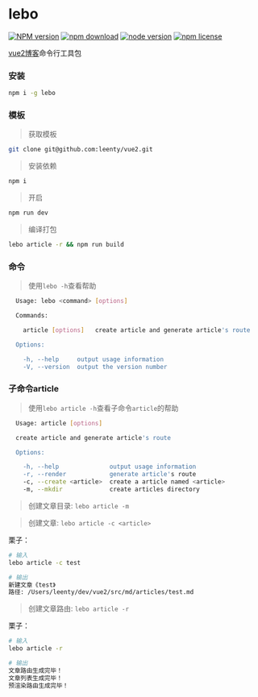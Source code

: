 # lebo
[![NPM version][npm-image]][npm-url]
[![npm download][download-image]][download-url]
[![node version][node-image]][node-url]
[![npm license][license-image]][download-url]

[vue2博客](https://github.com/leenty/vue2)命令行工具包

### 安装
```sh
npm i -g lebo
```

### 模板
> 获取模板
```sh
git clone git@github.com:leenty/vue2.git
```
> 安装依赖
```sh
npm i
```
> 开启
```sh
npm run dev
```
> 编译打包
```sh
lebo article -r && npm run build
```

### 命令
> 使用`lebo -h`查看帮助
```sh
  Usage: lebo <command> [options]

  Commands:

    article [options]   create article and generate article's route

  Options:

    -h, --help     output usage information
    -V, --version  output the version number
```

### 子命令article
> 使用`lebo article -h`查看子命令`article`的帮助
```sh
  Usage: article [options]

  create article and generate article's route

  Options:

    -h, --help              output usage information
    -r, --render            generate article's route
    -c, --create <article>  create a article named <article>
    -m, --mkdir             create articles directory
```
> 创建文章目录: `lebo article -m`

> 创建文章: `lebo article -c <article>`

栗子：
```sh
# 输入
lebo article -c test

# 输出
新建文章《test》
路径: /Users/leenty/dev/vue2/src/md/articles/test.md
```

> 创建文章路由: `lebo article -r`

栗子：
```sh
# 输入
lebo article -r

# 输出
文章路由生成完毕！ 
文章列表生成完毕！ 
预渲染路由生成完毕！
```



[npm-image]: https://img.shields.io/npm/v/lebo.svg?style=flat
[npm-url]: https://npmjs.org/package/lebo
[node-image]: https://img.shields.io/badge/node.js-%3E=_7.6-green.svg?style=flat
[node-url]: http://nodejs.org/download/
[download-image]: https://img.shields.io/npm/dt/lebo.svg?style=flat
[download-url]: https://npmjs.org/package/lebo
[license-image]: https://img.shields.io/npm/l/lebo.svg
